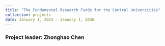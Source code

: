 ```yaml
---
title: "The Fundamental Research Funds for the Central Universities"
collection: projects
date: January 1, 2024 - January 1, 2026
---
```

### Project leader: Zhonghao Chen



